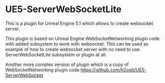 # UE5-ServerWebSocketLite

This is a plugin for Unreal Engine 5.1 which allows to create websocket server.

This plugin is based on Unreal Engine WebSocketNetworking plugin code with added subsystem to work with websocket. This can be used as example of how to create websocket server with no need to use ServerWebSocketLite subsystem or plugin at all.

Another more complex version of plugin which is a copy of WebSocketNetworking plugin code https://github.com/h2ogit/UE5-ServerWebSocket
